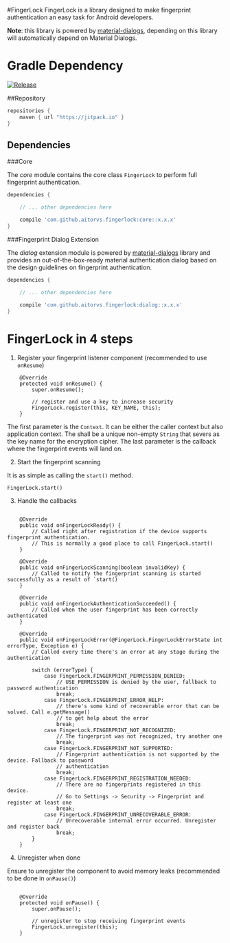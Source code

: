 #FingerLock
FingerLock is a library designed to make fingerprint authentication an easy task for Android developers.

**Note**: this library is powered by [material-dialogs](https://github.com/afollestad/material-dialogs),
depending on this library will automatically depend on Material Dialogs.

# Gradle Dependency

[![Release](https://img.shields.io/github/release/aitorvs/fingerlock.svg?label=jitpack)](https://jitpack.io/#aitorvs/fingerlock)

##Repository

```gradle
repositories {
    maven { url "https://jitpack.io" }
}
```

## Dependencies

###Core

The *core* module contains the core class `FingerLock` to perform full fingerprint authentication.

```gradle
dependencies {

    // ... other dependencies here

    compile 'com.github.aitorvs.fingerlock:core::x.x.x'
}
```

###Fingerprint Dialog Extension

The *dialog* extension module is powered by [material-dialogs](https://github.com/afollestad/material-dialogs)
library and provides an out-of-the-box-ready material authentication dialog based on the design guidelines on fingerprint
authentication.

```gradle
dependencies {

    // ... other dependencies here

    compile 'com.github.aitorvs.fingerlock:dialog::x.x.x'
}
```

# FingerLock in 4 steps

1. Register your fingerprint listener component (recommended to use `onResume`)

```
    @Override
    protected void onResume() {
        super.onResume();

        // register and use a key to increase security
        FingerLock.register(this, KEY_NAME, this);
    }
```

The first parameter is the `Context`. It can be either the caller context but also application context.
The shall be a unique non-empty `String` that severs as the key name for the encryption cipher.
The last parameter is the callback where the fingerprint events will land on.

2. Start the fingerprint scanning

It is as simple as calling the `start()` method.

```
FingerLock.start()
```

3. Handle the callbacks

```

    @Override
    public void onFingerLockReady() {
        // Called right after registration if the device supports fingerprint authentication.
        // This is normally a good place to call FingerLock.start()
    }

    @Override
    public void onFingerLockScanning(boolean invalidKey) {
        // Called to notify the fingerprint scanning is started successfully as a result of `start()
    }

    @Override
    public void onFingerLockAuthenticationSucceeded() {
        // Called when the user fingerprint has been correctly authenticated
    }

    @Override
    public void onFingerLockError(@FingerLock.FingerLockErrorState int errorType, Exception e) {
        // Called every time there's an error at any stage during the authentication

        switch (errorType) {
            case FingerLock.FINGERPRINT_PERMISSION_DENIED:
                // USE_PERMISSION is denied by the user, fallback to password authentication
                break;
            case FingerLock.FINGERPRINT_ERROR_HELP:
                // there's some kind of recoverable error that can be solved. Call e.getMessage()
                // to get help about the error
                break;
            case FingerLock.FINGERPRINT_NOT_RECOGNIZED:
                // The fingerprint was not recognized, try another one
                break;
            case FingerLock.FINGERPRINT_NOT_SUPPORTED:
                // Fingerprint authentication is not supported by the device. Fallback to password
                // authentication
                break;
            case FingerLock.FINGERPRINT_REGISTRATION_NEEDED:
                // There are no fingerprints registered in this device.
                // Go to Settings -> Security -> Fingerprint and register at least one
                break;
            case FingerLock.FINGERPRINT_UNRECOVERABLE_ERROR:
                // Unrecoverable internal error occurred. Unregister and register back
                break;
        }
    }
```

4. Unregister when done

Ensure to unregister the component to avoid memory leaks (recommended to be done in `onPause()`)
```

    @Override
    protected void onPause() {
        super.onPause();

        // unregister to stop receiving fingerprint events
        FingerLock.unregister(this);
    }
```